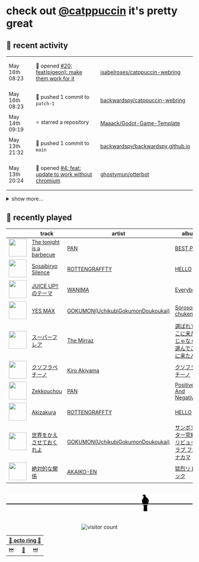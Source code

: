 # check out [@catppuccin](https://github.com/catppuccin) it's pretty great

## 📅 recent activity

<!-- SCRIPT:REPLACE:GITHUB -->
<table>
<tbody>
<tr>
<td><span title='2024-05-16T08:23:54+00:00'>May 16th 08:23</span></td>
<td>

🚀 opened [#20: feat(pigeon): make them work for it](https://github.com/isabelroses/catppuccin-webring/pull/20)

</td>
<td>

[isabelroses/catppuccin-webring](https://github.com/isabelroses/catppuccin-webring)

</td>
</tr>
<tr>
<td><span title='2024-05-16T08:23:43+00:00'>May 16th 08:23</span></td>
<td>

🚢 pushed 1 commit to `patch-1`

</td>
<td>

[backwardspy/catppuccin-webring](https://github.com/backwardspy/catppuccin-webring)

</td>
</tr>
<tr>
<td><span title='2024-05-14T09:19:32+00:00'>May 14th 09:19</span></td>
<td>

⭐ starred a repository

</td>
<td>

[Maaack/Godot-Game-Template](https://github.com/Maaack/Godot-Game-Template)

</td>
</tr>
<tr>
<td><span title='2024-05-13T21:32:52+00:00'>May 13th 21:32</span></td>
<td>

🚢 pushed 1 commit to `main`

</td>
<td>

[backwardspy/backwardspy.github.io](https://github.com/backwardspy/backwardspy.github.io)

</td>
</tr>
<tr>
<td><span title='2024-05-13T20:24:58+00:00'>May 13th 20:24</span></td>
<td>

🚀 opened [#4: feat: update to work without chromium](https://github.com/ghostymun/otterbot/pull/4)

</td>
<td>

[ghostymun/otterbot](https://github.com/ghostymun/otterbot)

</td>
</tr>
</tbody>
</table>

<details>
<summary>show more...</summary>
<table>
<tbody>
<tr>
<td><span title='2024-05-13T20:24:45+00:00'>May 13th 20:24</span></td>
<td>

🚢 pushed 1 commit to `master`

</td>
<td>

[backwardspy/otterbot](https://github.com/backwardspy/otterbot)

</td>
</tr>
<tr>
<td><span title='2024-05-12T20:40:29+00:00'>May 12th 20:40</span></td>
<td>

🚢 pushed 1 commit to `main`

</td>
<td>

[backwardspy/backwardspy.github.io](https://github.com/backwardspy/backwardspy.github.io)

</td>
</tr>
<tr>
<td><span title='2024-05-12T15:15:33+00:00'>May 12th 15:15</span></td>
<td>

🚢 pushed 1 commit to `main`

</td>
<td>

[backwardspy/backwardspy.github.io](https://github.com/backwardspy/backwardspy.github.io)

</td>
</tr>
<tr>
<td><span title='2024-05-12T15:07:52+00:00'>May 12th 15:07</span></td>
<td>

🚢 pushed 1 commit to `main`

</td>
<td>

[backwardspy/backwardspy.github.io](https://github.com/backwardspy/backwardspy.github.io)

</td>
</tr>
<tr>
<td><span title='2024-05-12T15:02:09+00:00'>May 12th 15:02</span></td>
<td>

🚢 pushed 1 commit to `main`

</td>
<td>

[backwardspy/backwardspy.github.io](https://github.com/backwardspy/backwardspy.github.io)

</td>
</tr>
<tr>
<td><span title='2024-05-12T13:48:53+00:00'>May 12th 13:48</span></td>
<td>

🚢 pushed 1 commit to `main`

</td>
<td>

[backwardspy/backwardspy.github.io](https://github.com/backwardspy/backwardspy.github.io)

</td>
</tr>
<tr>
<td><span title='2024-05-12T13:48:53+00:00'>May 12th 13:48</span></td>
<td>

🎉 closed [#3: feat: add hindi translations](https://github.com/backwardspy/backwardspy.github.io/pull/3)

</td>
<td>

[backwardspy/backwardspy.github.io](https://github.com/backwardspy/backwardspy.github.io)

</td>
</tr>
<tr>
<td><span title='2024-05-12T13:11:20+00:00'>May 12th 13:11</span></td>
<td>

🎉 closed [#80: fix typo on python api description in readme](https://github.com/bbc/software-engineering-technical-assessments/pull/80)

</td>
<td>

[bbc/software-engineering-technical-assessments](https://github.com/bbc/software-engineering-technical-assessments)

</td>
</tr>
<tr>
<td><span title='2024-05-12T13:05:01+00:00'>May 12th 13:05</span></td>
<td>

🚀 opened [#12: add pigeon.life](https://github.com/isabelroses/catppuccin-webring/pull/12)

</td>
<td>

[isabelroses/catppuccin-webring](https://github.com/isabelroses/catppuccin-webring)

</td>
</tr>
<tr>
<td><span title='2024-05-12T13:04:14+00:00'>May 12th 13:04</span></td>
<td>

🚢 pushed 2 commits to `main`

</td>
<td>

[backwardspy/catppuccin-webring](https://github.com/backwardspy/catppuccin-webring)

</td>
</tr>
<tr>
<td><span title='2024-05-12T13:00:23+00:00'>May 12th 13:00</span></td>
<td>

🚢 pushed 1 commit to `main`

</td>
<td>

[backwardspy/backwardspy.github.io](https://github.com/backwardspy/backwardspy.github.io)

</td>
</tr>
<tr>
<td><span title='2024-04-29T08:50:26+00:00'>Apr 29th 08:50</span></td>
<td>

⭐ starred a repository

</td>
<td>

[Kobzol/cargo-wizard](https://github.com/Kobzol/cargo-wizard)

</td>
</tr>
<tr>
<td><span title='2024-04-27T11:07:21+00:00'>Apr 27th 11:07</span></td>
<td>

🚢 pushed 0 commit to `release-please--branches--main`

</td>
<td>

[catppuccin/toolbox](https://github.com/catppuccin/toolbox)

</td>
</tr>
<tr>
<td><span title='2024-04-27T11:07:20+00:00'>Apr 27th 11:07</span></td>
<td>

🚢 pushed 1 commit to `main`

</td>
<td>

[catppuccin/toolbox](https://github.com/catppuccin/toolbox)

</td>
</tr>
<tr>
<td><span title='2024-04-27T11:07:19+00:00'>Apr 27th 11:07</span></td>
<td>

🎉 closed [#174: chore: release main](https://github.com/catppuccin/toolbox/pull/174)

</td>
<td>

[catppuccin/toolbox](https://github.com/catppuccin/toolbox)

</td>
</tr>
<tr>
<td><span title='2024-04-27T11:01:31+00:00'>Apr 27th 11:01</span></td>
<td>

💬 commented on [#182: feat(whiskers): add --create-parent-dirs option](https://github.com/catppuccin/toolbox/pull/182)

</td>
<td>

[catppuccin/toolbox](https://github.com/catppuccin/toolbox)

</td>
</tr>
</tbody>
</table>
</details>
<!-- SCRIPT:REPLACE:GITHUB -->

## 🎵 recently played

<!-- SCRIPT:REPLACE:SPOTIFY -->
| | track | artist | album |
| - | - | - | - |
| <img src="https://i.scdn.co/image/ab67616d00004851f710d73442f8811e5886cc06" width="48" height="48"> | [The tonight is a barbecue](https://open.spotify.com/track/1HQw8f0i6CLO8PPZ2rkvbL) | [PAN](https://open.spotify.com/artist/2YKxuLK7kkCTYnTkX4O17T) | [BEST PAN](https://open.spotify.com/track/1HQw8f0i6CLO8PPZ2rkvbL) |
| <img src="https://i.scdn.co/image/ab67616d000048514881f5a2df4276d44ec0d740" width="48" height="48"> | [Sosaibiryo Silence](https://open.spotify.com/track/0j2qk3PPv2tSnMNEB7J4Ya) | [ROTTENGRAFFTY](https://open.spotify.com/artist/5VLauD4FsZKQzCZEuJsxSj) | [HELLO](https://open.spotify.com/track/0j2qk3PPv2tSnMNEB7J4Ya) |
| <img src="https://i.scdn.co/image/ab67616d00004851be77ec342dae727a2ce8c7d7" width="48" height="48"> | [JUICE UP!!のテーマ](https://open.spotify.com/track/39dwfO7nL89y7Uv7CYb6OD) | [WANIMA](https://open.spotify.com/artist/6YqdtpUutxodni6lUD4stM) | [Everybody!!](https://open.spotify.com/track/39dwfO7nL89y7Uv7CYb6OD) |
| <img src="https://i.scdn.co/image/ab67616d000048516d47d5dc595fe718ca7bd5c0" width="48" height="48"> | [YES MAX](https://open.spotify.com/track/08NB3Wsyx9jxUs4fKGE8gl) | [GOKUMON(UchikubiGokumonDoukoukai)](https://open.spotify.com/artist/3EJLTLWBKED6IQdsGgOscG) | [Sorosoro chuken](https://open.spotify.com/track/08NB3Wsyx9jxUs4fKGE8gl) |
| <img src="https://i.scdn.co/image/ab67616d0000485147378094080ccf61149b75f1" width="48" height="48"> | [スーパーフレア](https://open.spotify.com/track/1BFX6dr1AEDDGlmBbzcmkV) | [The Mirraz](https://open.spotify.com/artist/79HYgPQhrRdcGWDwZO2fhV) | [選ばれてここに来たんじゃなく、選んでここに来たんだ](https://open.spotify.com/track/1BFX6dr1AEDDGlmBbzcmkV) |
| <img src="https://i.scdn.co/image/ab67616d000048512ff7f4393ae25b7d161b2240" width="48" height="48"> | [クソフラペチーノ](https://open.spotify.com/track/23QwQCahYdMBzMdR4z3SVd) | [Kiro Akiyama](https://open.spotify.com/artist/0JROVv4P85ZVPFbaJIqAty) | [クソフラペチーノ](https://open.spotify.com/track/23QwQCahYdMBzMdR4z3SVd) |
| <img src="https://i.scdn.co/image/ab67616d000048515223cce13728c92c2d818cc0" width="48" height="48"> | [Zekkouchou](https://open.spotify.com/track/0Sec31sqKlrTMJXd2r6K4b) | [PAN](https://open.spotify.com/artist/2YKxuLK7kkCTYnTkX4O17T) | [Positive And Negative](https://open.spotify.com/track/0Sec31sqKlrTMJXd2r6K4b) |
| <img src="https://i.scdn.co/image/ab67616d000048514881f5a2df4276d44ec0d740" width="48" height="48"> | [Akizakura](https://open.spotify.com/track/6N5ouLoG3ODV0U0oet9FnA) | [ROTTENGRAFFTY](https://open.spotify.com/artist/5VLauD4FsZKQzCZEuJsxSj) | [HELLO](https://open.spotify.com/track/6N5ouLoG3ODV0U0oet9FnA) |
| <img src="https://i.scdn.co/image/ab67616d0000485194ecfbc9defed687cd6afa82" width="48" height="48"> | [世界をかえさせておくれよ](https://open.spotify.com/track/07v4U70xX5qWtlqh67sSFw) | [GOKUMON(UchikubiGokumonDoukoukai)](https://open.spotify.com/artist/3EJLTLWBKED6IQdsGgOscG) | [サンボマスター究極トリビュート ラブ フロム ナカマ](https://open.spotify.com/track/07v4U70xX5qWtlqh67sSFw) |
| <img src="https://i.scdn.co/image/ab67616d0000485172d8383935251a9608c5d7c4" width="48" height="48"> | [絶対的な関係](https://open.spotify.com/track/5dAjQ3lhy1ODL40vDzfF3b) | [AKAIKO-EN](https://open.spotify.com/artist/5ztM0WRyJguGFiLusqTBKs) | [猛烈リトミック](https://open.spotify.com/track/5dAjQ3lhy1ODL40vDzfF3b) |

<!-- SCRIPT:REPLACE:SPOTIFY -->

<br>

<div align="center">

<picture>
    <source media="(prefers-color-scheme: light)" srcset="assets/pigeon-light.svg">
    <source media="(prefers-color-scheme: dark)" srcset="assets/pigeon-dark.svg">
    <img alt="pigeon sitting on a wire" src="assets/pigeon-light.svg">
</picture>

<br>
<br>

![visitor count](https://profile-counter.glitch.me/backwardspy/count.svg)

<table>
    <thead>
        <th colspan="3"><a href="https://octo-ring.com">🐙 octo ring 🐙</a></th>
    </thead>
    <tbody>
        <td><a href="https://octo-ring.com/p/backwardspy/prev">⏮️</a></td>
        <td><a href="https://octo-ring.com/p/backwardspy/random">🔀</a></td>
        <td><a href="https://octo-ring.com/p/backwardspy/next">⏭️</a></td>
    </tbody>
</table>

</div>
